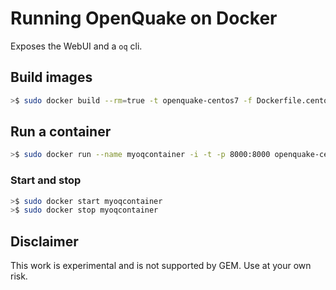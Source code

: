 # Running OpenQuake on Docker #

Exposes the WebUI and a `oq` cli.

## Build images ##

```bash
>$ sudo docker build --rm=true -t openquake-centos7 -f Dockerfile.centos .
```

## Run a container ##

```bash
>$ sudo docker run --name myoqcontainer -i -t -p 8000:8000 openquake-centos7
```

### Start and stop

```bash
>$ sudo docker start myoqcontainer
>$ sudo docker stop myoqcontainer
```


## Disclaimer ##

This work is experimental and is not supported by GEM. Use at your own risk.
